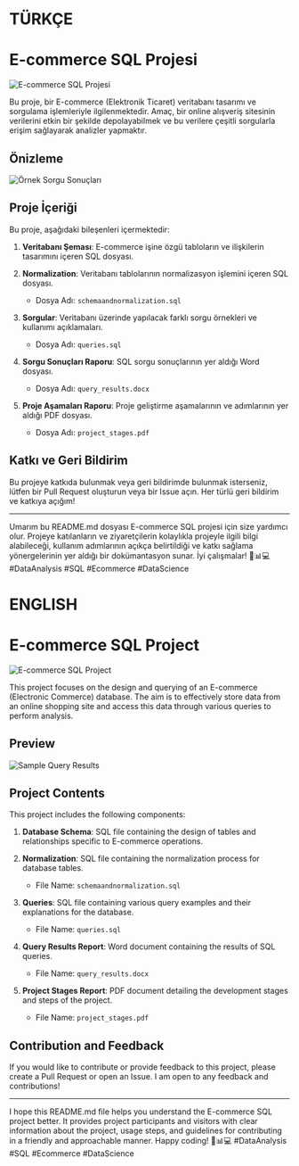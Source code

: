 # TÜRKÇE
# E-commerce SQL Projesi

![E-commerce SQL Projesi](https://github.com/huseyincenik/SQL---Structured-Query-Language/assets/127469334/5eedd4ab-fee5-4f4a-b7d5-9247b2661219)

Bu proje, bir E-commerce (Elektronik Ticaret) veritabanı tasarımı ve sorgulama işlemleriyle ilgilenmektedir. Amaç, bir online alışveriş sitesinin verilerini etkin bir şekilde depolayabilmek ve bu verilere çeşitli sorgularla erişim sağlayarak analizler yapmaktır.

## Önizleme

![Örnek Sorgu Sonuçları](https://github.com/huseyincenik/SQL---Structured-Query-Language/assets/127469334/198aee57-f00f-490b-abef-287f7b5c9ffd)

## Proje İçeriği

Bu proje, aşağıdaki bileşenleri içermektedir:

1. **Veritabanı Şeması**: E-commerce işine özgü tabloların ve ilişkilerin tasarımını içeren SQL dosyası.

2. **Normalization**: Veritabanı tablolarının normalizasyon işlemini içeren SQL dosyası.
   - Dosya Adı: `schemaandnormalization.sql`

3. **Sorgular**: Veritabanı üzerinde yapılacak farklı sorgu örnekleri ve kullanımı açıklamaları.
   - Dosya Adı: `queries.sql`

4. **Sorgu Sonuçları Raporu**: SQL sorgu sonuçlarının yer aldığı Word dosyası.
   - Dosya Adı: `query_results.docx`

5. **Proje Aşamaları Raporu**: Proje geliştirme aşamalarının ve adımlarının yer aldığı PDF dosyası.
   - Dosya Adı: `project_stages.pdf`


## Katkı ve Geri Bildirim

Bu projeye katkıda bulunmak veya geri bildirimde bulunmak isterseniz, lütfen bir Pull Request oluşturun veya bir Issue açın. Her türlü geri bildirim ve katkıya açığım!


---

Umarım bu README.md dosyası E-commerce SQL projesi için size yardımcı olur. Projeye katılanların ve ziyaretçilerin kolaylıkla projeyle ilgili bilgi alabileceği, kullanım adımlarının açıkça belirtildiği ve katkı sağlama yönergelerinin yer aldığı bir dokümantasyon sunar. İyi çalışmalar! 🚀📊💻 #DataAnalysis #SQL #Ecommerce #DataScience

# ENGLISH

# E-commerce SQL Project

![E-commerce SQL Project](https://github.com/huseyincenik/SQL---Structured-Query-Language/assets/127469334/5eedd4ab-fee5-4f4a-b7d5-9247b2661219)

This project focuses on the design and querying of an E-commerce (Electronic Commerce) database. The aim is to effectively store data from an online shopping site and access this data through various queries to perform analysis.

## Preview

![Sample Query Results](https://github.com/huseyincenik/SQL---Structured-Query-Language/assets/127469334/198aee57-f00f-490b-abef-287f7b5c9ffd)

## Project Contents

This project includes the following components:

1. **Database Schema**: SQL file containing the design of tables and relationships specific to E-commerce operations.

2. **Normalization**: SQL file containing the normalization process for database tables.
   - File Name: `schemaandnormalization.sql`

3. **Queries**: SQL file containing various query examples and their explanations for the database.
   - File Name: `queries.sql`

4. **Query Results Report**: Word document containing the results of SQL queries.
   - File Name: `query_results.docx`

5. **Project Stages Report**: PDF document detailing the development stages and steps of the project.
   - File Name: `project_stages.pdf`

## Contribution and Feedback

If you would like to contribute or provide feedback to this project, please create a Pull Request or open an Issue. I am open to any feedback and contributions!

---

I hope this README.md file helps you understand the E-commerce SQL project better. It provides project participants and visitors with clear information about the project, usage steps, and guidelines for contributing in a friendly and approachable manner. Happy coding! 🚀📊💻 #DataAnalysis #SQL #Ecommerce #DataScience

